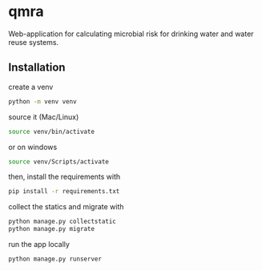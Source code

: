 # qmra
Web-application for calculating microbial risk for drinking water and water reuse systems.

## Installation

create a venv
```bash
python -m venv venv
```

source it (Mac/Linux)
```bash
source venv/bin/activate
```
or on windows
```bash
source venv/Scripts/activate
```

then, install the requirements with 
```bash
pip install -r requirements.txt
```

collect the statics and migrate with
```bash
python manage.py collectstatic
python manage.py migrate
```

run the app locally

```bash
python manage.py runserver
```


